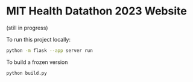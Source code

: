 # MIT Health Datathon 2023 Website

(still in progress)

To run this project locally:

```sh
python -m flask --app server run
```

To build a frozen version

```sh
python build.py
```